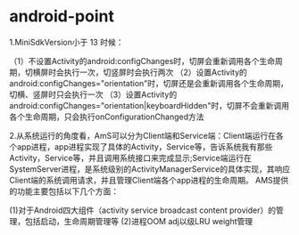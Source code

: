 # android-point

1.MiniSdkVersion小于 13 时候：

（1）不设置Activity的android:configChanges时，切屏会重新调用各个生命周期，切横屏时会执行一次，切竖屏时会执行两次
（2）设置Activity的android:configChanges="orientation"时，切屏还是会重新调用各个生命周期，切横、竖屏时只会执行一次
（3）设置Activity的android:configChanges="orientation|keyboardHidden"时，切屏不会重新调用各个生命周期，只会执行onConfigurationChanged方法


2.从系统运行的角度看，AmS可以分为Client端和Service端：Client端运行在各个app进程，app进程实现了具体的Activity，Service等，告诉系统我有那些Activity，Service等，并且调用系统接口来完成显示;Service端运行在SystemServer进程，是系统级别的ActivityManagerService的具体实现，其响应Client端的系统调用请求，并且管理Client端各个app进程的生命周期。
AMS提供的功能主要包括以下几个方面：
   
   (1)对于Android四大组件（activity service broadcast content provider）的管理，包括启动，生命周期管理等
   (2)进程OOM adj以级LRU weight管理
